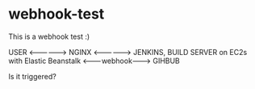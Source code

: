 # webhook-test

This is a webhook test :)

USER <------> NGINX <------> JENKINS, BUILD SERVER on EC2s with Elastic Beanstalk <---webhook---> GIHBUB

Is it triggered?
